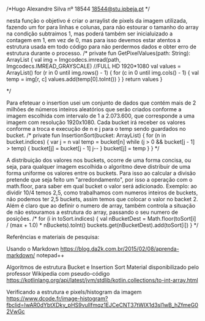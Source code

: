 /*Hugo Alexandre Silva
nº 18544
18544@stu.ipbeja.pt
 */

nesta função o objetivo é criar o arraylist de pixels da imagem utilizada, fazendo um for para linhas e colunas,
para não estourar o tamanho do array na condição subtraimos 1, mas poderá também ser inicialuizado a contagem em 1,
em vez de 0, mas para isso devemos estar atentos a estrutura usada em todo código para não perdermos dados e obter
erro de estrutura durante o processo.
/*
 private fun GetPixelValues(path: String): ArrayList<Int> {
        val img = Imgcodecs.imread(path, Imgcodecs.IMREAD_GRAYSCALE) //FULL HD 1920*1080
        val values = ArrayList<Int>()
        for (r in 0 until img.rows() - 1) {
            for (c in 0 until img.cols() - 1) {
                val temp = img[r, c]
                values.add(temp[0].toInt())
            }
        }
        return values
    }

*/


Para efeteuar o insertion usei um conjunto de dados que contém mais de 2 milhões
de números inteiros aleatórios que serão criados conforme a imagem escolhida com intervalo de 1 a 2.073.600,
que corresponde a uma imagem com resolução 1920x1080.
Cada bucket irá receber os valores conforme a troca e execução de n e j para o temp sendo guardados no bucket.
/*
 private fun InsertionSort(bucket: ArrayList<Int>)
    {
        for (n in bucket.indices)
        {
            var j = n
            val temp = bucket[n]
            while (j > 0 && bucket[j - 1] > temp)
            {
                bucket[j] = bucket[j - 1]
                j--
            }
            bucket[j] = temp
        }
    }
*/


A distribuição dos valores nos buckets, ocorre de uma forma concisa, ou seja, para qualquer imagem escolhida o
algoritmo deve distribuir de uma forma uniforme os valores entre os buckets.
Para isso ao calcular a divisão pretende que seja feito um "arredondamento", por isso a operação com o math.floor,
para saber em qual bucket o valor será adicionado.
Exemplo: ao dividir 10/4 temos 2,5, como trabalhamos com numeros inteiros de buckets, não podemos ter 2,5 buckets,
assim temos que colocar o valor no backet 2.
Além é claro que ao definir o numero de array, também controla a situação de não estouramos a estrutura do array,
passando o seu numero de posições.
/*
for (i in toSort.indices)
        {
            val nBucketDest = Math.floor(toSort[i] / (max + 1.0) * nBuckets).toInt()
            buckets.get(nBucketDest).add(toSort[i])
        }
*/



Referências e materiais de pesquisa:

Usando o Markdown
https://blog.da2k.com.br/2015/02/08/aprenda-markdown/
notepad++

Algoritmos de estrutura Bucket e Insertion Sort
Material disponibilizado pelo professor 
Wikipedia com pseudo-código
https://kotlinlang.org/api/latest/jvm/stdlib/kotlin.collections/to-int-array.html

Verificando a estrutura e pixels/histogram da imagem
https://www.dcode.fr/image-histogram?fbclid=IwAR0dYbtXDky_pHS9vulIfmqz1EJCeCNT37tWIX1d3sl1wB_hZfmeG02VwGc